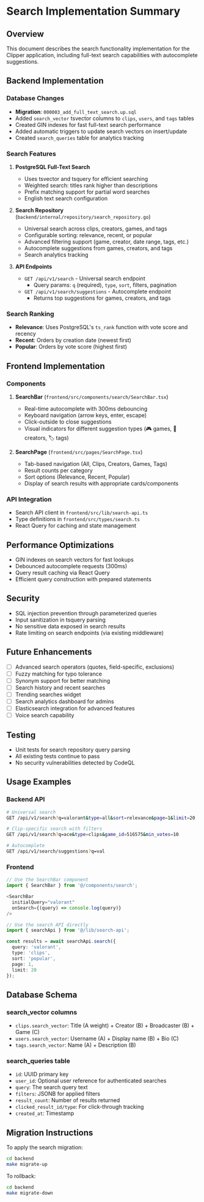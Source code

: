 # Search Implementation Summary

## Overview
This document describes the search functionality implementation for the Clipper application, including full-text search capabilities with autocomplete suggestions.

## Backend Implementation

### Database Changes
- **Migration**: `000003_add_full_text_search.up.sql`
- Added `search_vector` tsvector columns to `clips`, `users`, and `tags` tables
- Created GIN indexes for fast full-text search performance
- Added automatic triggers to update search vectors on insert/update
- Created `search_queries` table for analytics tracking

### Search Features
1. **PostgreSQL Full-Text Search**
   - Uses tsvector and tsquery for efficient searching
   - Weighted search: titles rank higher than descriptions
   - Prefix matching support for partial word searches
   - English text search configuration

2. **Search Repository** (`backend/internal/repository/search_repository.go`)
   - Universal search across clips, creators, games, and tags
   - Configurable sorting: relevance, recent, or popular
   - Advanced filtering support (game, creator, date range, tags, etc.)
   - Autocomplete suggestions from games, creators, and tags
   - Search analytics tracking

3. **API Endpoints**
   - `GET /api/v1/search` - Universal search endpoint
     - Query params: `q` (required), `type`, `sort`, filters, pagination
   - `GET /api/v1/search/suggestions` - Autocomplete endpoint
     - Returns top suggestions for games, creators, and tags

### Search Ranking
- **Relevance**: Uses PostgreSQL's `ts_rank` function with vote score and recency
- **Recent**: Orders by creation date (newest first)
- **Popular**: Orders by vote score (highest first)

## Frontend Implementation

### Components
1. **SearchBar** (`frontend/src/components/search/SearchBar.tsx`)
   - Real-time autocomplete with 300ms debouncing
   - Keyboard navigation (arrow keys, enter, escape)
   - Click-outside to close suggestions
   - Visual indicators for different suggestion types (🎮 games, 👤 creators, 🏷️ tags)

2. **SearchPage** (`frontend/src/pages/SearchPage.tsx`)
   - Tab-based navigation (All, Clips, Creators, Games, Tags)
   - Result counts per category
   - Sort options (Relevance, Recent, Popular)
   - Display of search results with appropriate cards/components

### API Integration
- Search API client in `frontend/src/lib/search-api.ts`
- Type definitions in `frontend/src/types/search.ts`
- React Query for caching and state management

## Performance Optimizations
- GIN indexes on search vectors for fast lookups
- Debounced autocomplete requests (300ms)
- Query result caching via React Query
- Efficient query construction with prepared statements

## Security
- SQL injection prevention through parameterized queries
- Input sanitization in tsquery parsing
- No sensitive data exposed in search results
- Rate limiting on search endpoints (via existing middleware)

## Future Enhancements
- [ ] Advanced search operators (quotes, field-specific, exclusions)
- [ ] Fuzzy matching for typo tolerance
- [ ] Synonym support for better matching
- [ ] Search history and recent searches
- [ ] Trending searches widget
- [ ] Search analytics dashboard for admins
- [ ] Elasticsearch integration for advanced features
- [ ] Voice search capability

## Testing
- Unit tests for search repository query parsing
- All existing tests continue to pass
- No security vulnerabilities detected by CodeQL

## Usage Examples

### Backend API
```bash
# Universal search
GET /api/v1/search?q=valorant&type=all&sort=relevance&page=1&limit=20

# Clip-specific search with filters
GET /api/v1/search?q=ace&type=clips&game_id=516575&min_votes=10

# Autocomplete
GET /api/v1/search/suggestions?q=val
```

### Frontend
```typescript
// Use the SearchBar component
import { SearchBar } from '@/components/search';

<SearchBar 
  initialQuery="valorant"
  onSearch={(query) => console.log(query)}
/>

// Use the search API directly
import { searchApi } from '@/lib/search-api';

const results = await searchApi.search({
  query: 'valorant',
  type: 'clips',
  sort: 'popular',
  page: 1,
  limit: 20
});
```

## Database Schema

### search_vector columns
- `clips.search_vector`: Title (A weight) + Creator (B) + Broadcaster (B) + Game (C)
- `users.search_vector`: Username (A) + Display name (B) + Bio (C)
- `tags.search_vector`: Name (A) + Description (B)

### search_queries table
- `id`: UUID primary key
- `user_id`: Optional user reference for authenticated searches
- `query`: The search query text
- `filters`: JSONB for applied filters
- `result_count`: Number of results returned
- `clicked_result_id/type`: For click-through tracking
- `created_at`: Timestamp

## Migration Instructions

To apply the search migration:
```bash
cd backend
make migrate-up
```

To rollback:
```bash
cd backend
make migrate-down
```
